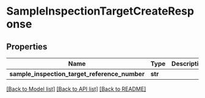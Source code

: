 # SampleInspectionTargetCreateResponse

## Properties
Name | Type | Description | Notes
------------ | ------------- | ------------- | -------------
**sample_inspection_target_reference_number** | **str** |  | 

[[Back to Model list]](../README.md#documentation-for-models) [[Back to API list]](../README.md#documentation-for-api-endpoints) [[Back to README]](../README.md)

